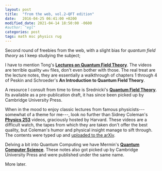 ```yaml
---
layout: post
title:  "from the web, vol.2—QFT edition"
date:   2016-04-25 06:41:00 +0200
modified_date: 2021-04-14 18:50:00 -0600
#author: "egl"
categories: post
tags: math msc physics rug
---
```

Second round of freebies from the web, with a slight bias for *quantum field theory* as I keep studying the subject;

I have to mention Tong's [**Lectures on Quantum Field Theory**](http://www.damtp.cam.ac.uk/user/tong/qft.html). The videos are terrible quality `wmv` files, don't even bother with those. The real treat are the lecture notes, they are essentially a walkthrough of chapters 1 through 4 of Peskin and Schroeder's **An Introduction to Quantum Field Theory**.

A resource I consult from time to time is  Srednicki's [**Quantum Field Theory**](http://web.physics.ucsb.edu/~mark/qft.html). Its available as a pre-publication draft, it has since been picked up by Cambridge University Press.

When in the mood to enjoy classic lectures from famous physicists---somewhat of a theme for me---, look no further than Sidney Coleman's [**Physics 253**](https://www.physics.harvard.edu/events/videos/Phys253) videos, graciously hosted by Harvard. These videos are a difficult watch, the tapes from which they are taken don't offer the best quality, but Coleman's humor and physical insight manage to sift through. The contents were typed up and [uploaded to the arXiv](https://arxiv.org/abs/1110.5013).

Delving a bit into Quantum Computing we have Mermin's [**Quantum Computer Science**](http://www.lassp.cornell.edu/mermin/qcomp/CS483.html). These notes also got picked up by Cambridge University Press and were published under the same name.

More later.

[^1]: S.
